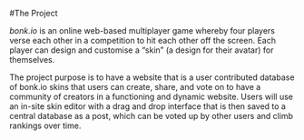 #The Project

*bonk.io* is an online web-based multiplayer game whereby four players verse each other in a competition to hit each other off the screen.
Each player can design and customise a “skin” (a design for their avatar) for themselves.

The project purpose is to have a website that is a user contributed database of bonk.io skins that users can create, share, and vote on to have a community of creators in a functioning and dynamic website.
Users will use an in-site skin editor with a drag and drop interface that is then saved to a central database as a post, which can be voted up by other users and climb rankings over time.
